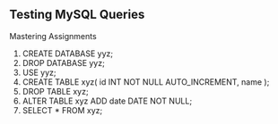 ## Testing MySQL Queries

Mastering Assignments

1. CREATE DATABASE yyz;
2. DROP DATABASE yyz;
3. USE yyz;
4. CREATE TABLE xyz( 
        id INT NOT NULL AUTO_INCREMENT, 
        name 
    );
5. DROP TABLE xyz;
6. ALTER TABLE xyz
   ADD date DATE NOT NULL;
7. SELECT * FROM xyz;